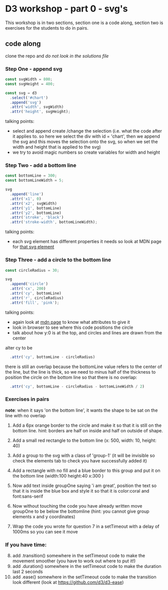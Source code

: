 # D3 workshop - part 0 - svg's

This workshop is in two sections, section one is a code along, section two is exercises for the students to do in pairs.

## code along

clone the repo and _do not look in the solutions file_

### Step One - append svg

```js
const svgWidth = 800;
const svgHeight = 400;

const svg = d3
  .select('#chart')
  .append('svg')
  .attr('width', svgWidth)
  .attr('height', svgHeight);
```

talking points:

- select and append create /change the selection (i.e. what the code after it applies to. so here we select the div with id = 'chart', then we append the svg and this moves the selection onto the svg, so when we set the width and height that is applied to the svg)
- we try to avoid magic numbers so create variables for width and height

### Step Two - add a bottom line

```js
const bottomLine = 300;
const bottomLineWidth = 5;

svg
  .append('line')
  .attr('x1', 0)
  .attr('x2', svgWidth)
  .attr('y1', bottomLine)
  .attr('y2', bottomLine)
  .attr('stroke', 'black')
  .attr('stroke-width', bottomLineWidth);
```

talking points:

- each svg element has different properties it needs so look at MDN page for [that svg element](https://developer.mozilla.org/en-US/docs/Web/SVG/Element/line)

### Step Three - add a circle to the bottom line

```js
const circleRadius = 30;

svg
  .append('circle')
  .attr('cx', 200)
  .attr('cy', bottomLine)
  .attr('r', circleRadius)
  .attr('fill', 'pink');
```

talking points:

- again look at [mdn page](https://developer.mozilla.org/en-US/docs/Web/SVG/Element/circle) to know what attributes to give it
- look in browser to see where this code positions the circle
- talk about how y:0 is at the top, and circles and lines are drawn from the center

alter cy to be

```js
  .attr('cy', bottomLine - circleRadius)
```

there is still an overlap because the bottomLine value refers to the center of the line, but the line is thick, so we need to minus half of the thickness to position the circle on the bottom line so that there is no overlap:

```js
  .attr('cy', bottomLine - circleRadius - bottomLineWidth / 2)
```

### Exercises in pairs

**note**: when it says 'on the bottom line', it wants the shape to be sat on the line with no overlap

1. Add a 6px orange border to the circle and make it so that it is still on the bottom line. hint: borders are half on inside and half on outside of shape.
2. Add a small red rectangle to the bottom line (x: 500, width: 10, height: 40)
3. Add a group to the svg with a class of 'group-1' (it will be invisible so check the elements tab to check you have successfully added it)
4. Add a rectangle with no fill and a blue border to this group and put it on the bottom line (width:100 height:40 x:300 )
5. Now add text inside groupOne saying 'i am great', position the text so that it is inside the blue box and style it so that it is color:coral and font:sans-serif

6. Now without touching the code you have already written move groupOne to be below the bottomline (hint: you cannot give group elements x and y coordinates)
7. Wrap the code you wrote for question 7 in a setTimeout with a delay of 1000ms so you can see it move

### If you have time:

8. add .transition() somewhere in the setTimeout code to make the movement smoother (you have to work out where to put it!)
9. add .duration() somewhere in the setTimeout code to make the duration last 2 seconds
10. add .ease() somewhere in the setTimeout code to make the transition look different (look at https://github.com/d3/d3-ease)
